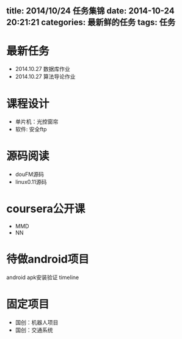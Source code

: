 title: 2014/10/24 任务集锦
date: 2014-10-24 20:21:21
categories: 最新鲜的任务
tags: 任务
---
# 最新任务 #
* 2014.10.27 数据库作业
* 2014.10.27 算法导论作业
<!--more-->
# 课程设计 #
* 单片机：光控窗帘
* 软件: 安全ftp
# 源码阅读 #
* douFM源码
* linux0.11源码
# coursera公开课 #
* MMD
* NN
# 待做android项目 #
android apk安装验证
timeline
# 固定项目 #
* 国创：机器人项目
* 国创：交通系统